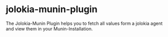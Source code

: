 jolokia-munin-plugin
====================
The Jolokia-Munin Plugin helps you to fetch all values form a jolokia agent and view them in your Munin-Installation.
